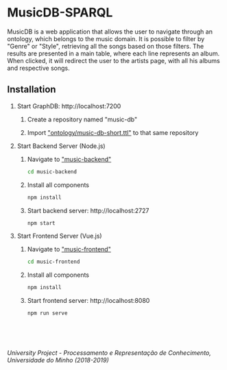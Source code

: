 # MusicDB-SPARQL

MusicDB is a web application that allows the user to navigate through an ontology, which belongs to the music domain. It is possible to filter by "Genre" or "Style", retrieving all the songs based on those filters. The results are presented in a main table, where each line represents an album. When clicked, it will redirect the user to the artists page, with all his albums and respective songs.

## Installation

1. Start GraphDB: http://localhost:7200
   
   1. Create a repository named "music-db"
   
   2. Import ["ontology/music-db-short.ttl"](https://github.com/MGCSousa/MusicSPARQL-PRC2019/blob/master/ontology/music-db-short.ttl) to that same repository

2. Start Backend Server (Node.js)
   
   1. Navigate to ["music-backend"](https://github.com/MGCSousa/MusicSPARQL-PRC2019/tree/master/music-backend)
      
      ```bash
      cd music-backend
      ```
   
   2. Install all components
      
      ```bash
      npm install
      ```
   
   3. Start backend server: http://localhost:2727
      
      ```bash
      npm start
      ```

3. Start Frontend Server (Vue.js)
   
   1. Navigate to ["music-frontend"](https://github.com/MGCSousa/MusicSPARQL-PRC2019/tree/master/music-frontend)
      
      ```bash
      cd music-frontend
      ```
   
   2. Install all components
      
      ```bash
      npm install
      ```
   
   3. Start frontend server: http://localhost:8080
      
      ```bash
      npm run serve
      ```

&nbsp;

&nbsp;

*University Project - Processamento e Representação de Conhecimento, Universidade do Minho (2018-2019)*
